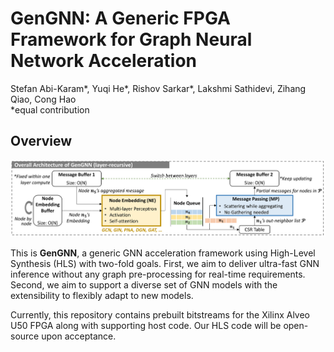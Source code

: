 # GenGNN: A Generic FPGA Framework for Graph Neural Network Acceleration

Stefan Abi-Karam*, Yuqi He*, Rishov Sarkar*, Lakshmi Sathidevi, Zihang Qiao, Cong Hao  
*equal contribution

## Overview

![GenGNN overall architecture](images/arch-overall.svg)

This is **GenGNN**, a generic GNN acceleration framework using High-Level Synthesis (HLS) with two-fold goals. First, we aim to deliver ultra-fast GNN inference without any graph pre-processing for real-time requirements. Second, we aim to support a diverse set of GNN models with the extensibility to flexibly adapt to new models.

Currently, this repository contains prebuilt bitstreams for the Xilinx Alveo U50 FPGA along with supporting host code. Our HLS code will be open-source upon acceptance.
